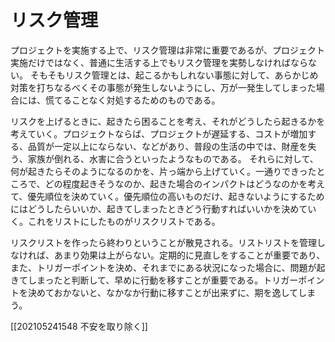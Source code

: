 # リスク管理
プロジェクトを実施する上で、リスク管理は非常に重要であるが、プロジェクト実施だけではなく、普通に生活する上でもリスク管理を実勢しなければならない。
そもそもリスク管理とは、起こるかもしれない事態に対して、あらかじめ対策を打ちなるべくその事態が発生しないようにし、万が一発生してしまった場合には、慌てることなく対処するためのものである。

リスクを上げるときに、起きたら困ることを考え、それがどうしたら起きるかを考えていく。プロジェクトならば、プロジェクトが遅延する、コストが増加する、品質が一定以上にならない、などがあり、普段の生活の中では、財産を失う、家族が倒れる、水害に合うといったようなものである。
それらに対して、何が起きたらそのようになるのかを、片っ端から上げていく。一通りできったところで、どの程度起きそうなのか、起きた場合のインパクトはどうなのかを考えて、優先順位を決めていく。優先順位の高いものだけ、起きないようにするためにはどうしたらいいか、起きてしまったときどう行動すればいいかを決めていく。これをリストにしたものがリスクリストである。

リスクリストを作ったら終わりということが散見される。リストリストを管理しなければ、あまり効果は上がらない。定期的に見直しをすることが重要であり、また、トリガーポイントを決め、それまでにある状況になった場合に、問題が起きてしまったと判断して、早めに行動を移すことが重要である。トリガーポイントを決めておかないと、なかなか行動に移すことが出来ずに、期を逸してしまう。

[[202105241548 不安を取り除く]]